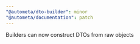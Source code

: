```yaml
---
"@autometa/dto-builder": minor
"@autometa/documentation": patch
---
```


Builders can now construct DTOs from raw objects
